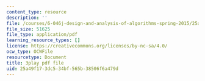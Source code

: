```yaml
---
content_type: resource
description: ''
file: /courses/6-046j-design-and-analysis-of-algorithms-spring-2015/25a49f173dc534bf565b38506f6a479d_krZI60lKPek.pdf
file_size: 51625
file_type: application/pdf
learning_resource_types: []
license: https://creativecommons.org/licenses/by-nc-sa/4.0/
ocw_type: OCWFile
resourcetype: Document
title: 3play pdf file
uid: 25a49f17-3dc5-34bf-565b-38506f6a479d
---
```

